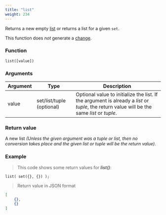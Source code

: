 ```yaml
---
title: "list"
weight: 234
---
```


Returns a new empty [list](../../data-types/list) or returns a list for a given `set`.

This function does *not* generate a [change](../../overview/changes).

### Function

`list([value])`

### Arguments

Argument | Type | Description
-------- | ---- | -----------
value | set/list/tuple (optional) | Optional value to initialize the list. If the argument is already a *list* or *tuple*, the return value will be the same *list* or *tuple*.

### Return value

A new list *(Unless the given argument was a tuple or list, then no conversion takes place and the given list or tuple will be the return value)*.

### Example

> This code shows some return values for ***list()***:

```thingsdb,json_response
list( set({}, {}) );
```

> Return value in JSON format

```json
[
    {},
    {}
]
```

